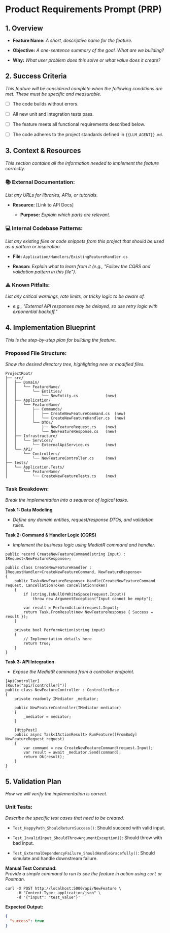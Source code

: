 # Product Requirements Prompt (PRP)

## 1. Overview

- **Feature Name:** _A short, descriptive name for the feature._

- **Objective:** _A one-sentence summary of the goal. What are we building?_

- **Why:** _What user problem does this solve or what value does it create?_

## 2. Success Criteria

_This feature will be considered complete when the following conditions are met. These must be specific and measurable._

- [ ] The code builds without errors.

- [ ] All new unit and integration tests pass.

- [ ] The feature meets all functional requirements described below.

- [ ] The code adheres to the project standards defined in `{{LLM_AGENT}}.md`.

## 3. Context & Resources

_This section contains all the information needed to implement the feature correctly._

### 📚 External Documentation:

_List any URLs for libraries, APIs, or tutorials._

- **Resource:** [Link to API Docs]

  - **Purpose:** _Explain which parts are relevant._

### 💻 Internal Codebase Patterns:

_List any existing files or code snippets from this project that should be used as a pattern or inspiration._

- **File:** `Application/Handlers/ExistingFeatureHandler.cs`

- **Reason:** _Explain what to learn from it (e.g., "Follow the CQRS and validation pattern in this file")._

### ⚠️ Known Pitfalls:

_List any critical warnings, rate limits, or tricky logic to be aware of._

- _e.g., "External API responses may be delayed, so use retry logic with exponential backoff."_

## 4. Implementation Blueprint

_This is the step-by-step plan for building the feature._

### Proposed File Structure:

_Show the desired directory tree, highlighting new or modified files._

```
ProjectRoot/
├── src/
│   ├── Domain/
│   │   └── FeatureName/
│   │       └── Entities/
│   │           └── NewEntity.cs            (new)
│   ├── Application/
│   │   └── FeatureName/
│   │       ├── Commands/
│   │       │   ├── CreateNewFeatureCommand.cs  (new)
│   │       │   └── CreateNewFeatureHandler.cs  (new)
│   │       └── DTOs/
│   │           ├── NewFeatureRequest.cs    (new)
│   │           └── NewFeatureResponse.cs   (new)
│   ├── Infrastructure/
│   │   └── Services/
│   │       └── ExternalApiService.cs       (new)
│   └── API/
│       └── Controllers/
│           └── NewFeatureController.cs     (new)
├── tests/
│   └── Application.Tests/
│       └── FeatureName/
│           └── CreateNewFeatureTests.cs    (new)
```

### Task Breakdown:

_Break the implementation into a sequence of logical tasks._

**Task 1: Data Modeling**

- _Define any domain entities, request/response DTOs, and validation rules._

**Task 2: Command & Handler Logic (CQRS)**

- _Implement the business logic using MediatR command and handler._

```
public record CreateNewFeatureCommand(string Input) : IRequest<NewFeatureResponse>;

public class CreateNewFeatureHandler : IRequestHandler<CreateNewFeatureCommand, NewFeatureResponse>
{
    public Task<NewFeatureResponse> Handle(CreateNewFeatureCommand request, CancellationToken cancellationToken)
    {
        if (string.IsNullOrWhiteSpace(request.Input))
            throw new ArgumentException("Input cannot be empty");

        var result = PerformAction(request.Input);
        return Task.FromResult(new NewFeatureResponse { Success = result });
    }

    private bool PerformAction(string input)
    {
        // Implementation details here
        return true;
    }
}
```

**Task 3: API Integration**

- _Expose the MediatR command from a controller endpoint._

```
[ApiController]
[Route("api/[controller]")]
public class NewFeatureController : ControllerBase
{
    private readonly IMediator _mediator;

    public NewFeatureController(IMediator mediator)
    {
        _mediator = mediator;
    }

    [HttpPost]
    public async Task<IActionResult> RunFeature([FromBody] NewFeatureRequest request)
    {
        var command = new CreateNewFeatureCommand(request.Input);
        var result = await _mediator.Send(command);
        return Ok(result);
    }
}
```

## 5. Validation Plan

_How we will verify the implementation is correct._

### Unit Tests:

_Describe the specific test cases that need to be created._

- `Test_HappyPath_ShouldReturnSuccess()`: Should succeed with valid input.

- `Test_InvalidInput_ShouldThrowArgumentException()`: Should throw with bad input.

- `Test_ExternalDependencyFailure_ShouldHandleGracefully()`: Should simulate and handle downstream failure.

**Manual Test Command:**  
_Provide a simple command to run to see the feature in action using `curl` or Postman._

```
curl -X POST http://localhost:5000/api/NewFeature \
     -H "Content-Type: application/json" \
     -d '{"input": "test_value"}'
```

**Expected Output:**

```json
{
  "success": true
}
```
